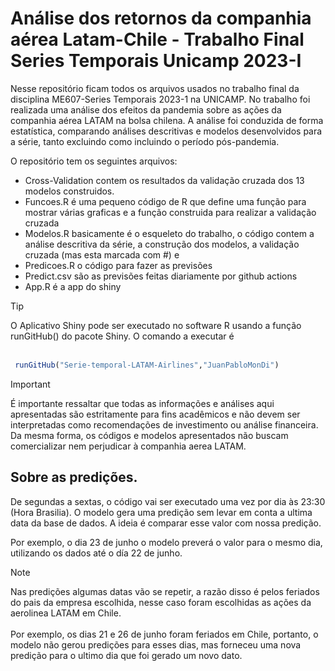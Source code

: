 # Análise dos retornos da companhia aérea Latam-Chile - Trabalho Final Series Temporais Unicamp 2023-I
Nesse repositório ficam todos os arquivos usados no trabalho final da disciplina ME607-Series Temporais 2023-1 na UNICAMP. No trabalho foi realizada uma análise dos efeitos da pandemia sobre as ações da companhia aérea LATAM na bolsa chilena. A análise foi conduzida de forma estatística, comparando análises descritivas e modelos desenvolvidos para a série, tanto excluindo como incluindo o período pós-pandemia.

O repositório tem os seguintes arquivos:

* Cross-Validation contem os resultados da validação cruzada dos 13 modelos construidos. 
* Funcoes.R é uma pequeno código de R que define uma função para mostrar várias graficas e a função construida para realizar a validação cruzada
* Modelos.R basicamente é o esqueleto do trabalho, o código contem a análise descritiva da série, a construção dos modelos, a validação cruzada (mas esta marcada com #) e
* Predicoes.R  o código para fazer as previsões
* Predict.csv são as previsões feitas diariamente por github actions
* App.R é a app do shiny

> [!TIP]
> O Aplicativo Shiny pode ser executado no software R usando a função runGitHub() do pacote Shiny. O comando a executar é <br><br> 
```R
 runGitHub("Serie-temporal-LATAM-Airlines","JuanPabloMonDi")
```



> [!IMPORTANT]
> É importante ressaltar que todas as informações e análises aqui apresentadas são estritamente para fins acadêmicos e não devem ser interpretadas como recomendações de investimento ou análise financeira. Da mesma forma, os códigos e modelos apresentados não buscam comercializar nem perjudicar à companhia aerea LATAM.



## Sobre as predições.

De segundas a sextas, o código vai ser executado uma vez por dia às 23:30 (Hora Brasilia). O modelo gera uma predição sem levar em conta a ultima data da base de dados. A ideia é comparar esse valor com nossa predição.

Por exemplo, o dia 23 de junho o modelo preverá o valor para o mesmo dia, utilizando os dados até o día 22 de junho.

> [!NOTE]
> Nas predições algumas datas vão se repetir, a razão disso é pelos feriados do pais da empresa escolhida, nesse caso foram escolhidas as ações da aerolinea LATAM em Chile.  <br><br> Por exemplo, os dias 21 e 26 de junho foram feriados em Chile, portanto, o modelo não gerou predições para esses dias, mas forneceu uma nova predição para o ultimo dia que foi gerado um novo dato.
